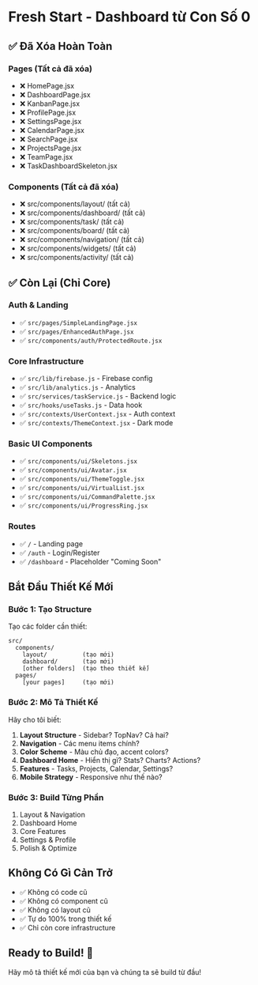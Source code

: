 # Fresh Start - Dashboard từ Con Số 0

## ✅ Đã Xóa Hoàn Toàn

### Pages (Tất cả đã xóa)
- ❌ HomePage.jsx
- ❌ DashboardPage.jsx
- ❌ KanbanPage.jsx
- ❌ ProfilePage.jsx
- ❌ SettingsPage.jsx
- ❌ CalendarPage.jsx
- ❌ SearchPage.jsx
- ❌ ProjectsPage.jsx
- ❌ TeamPage.jsx
- ❌ TaskDashboardSkeleton.jsx

### Components (Tất cả đã xóa)
- ❌ src/components/layout/ (tất cả)
- ❌ src/components/dashboard/ (tất cả)
- ❌ src/components/task/ (tất cả)
- ❌ src/components/board/ (tất cả)
- ❌ src/components/navigation/ (tất cả)
- ❌ src/components/widgets/ (tất cả)
- ❌ src/components/activity/ (tất cả)

## ✅ Còn Lại (Chỉ Core)

### Auth & Landing
- ✅ `src/pages/SimpleLandingPage.jsx`
- ✅ `src/pages/EnhancedAuthPage.jsx`
- ✅ `src/components/auth/ProtectedRoute.jsx`

### Core Infrastructure
- ✅ `src/lib/firebase.js` - Firebase config
- ✅ `src/lib/analytics.js` - Analytics
- ✅ `src/services/taskService.js` - Backend logic
- ✅ `src/hooks/useTasks.js` - Data hook
- ✅ `src/contexts/UserContext.jsx` - Auth context
- ✅ `src/contexts/ThemeContext.jsx` - Dark mode

### Basic UI Components
- ✅ `src/components/ui/Skeletons.jsx`
- ✅ `src/components/ui/Avatar.jsx`
- ✅ `src/components/ui/ThemeToggle.jsx`
- ✅ `src/components/ui/VirtualList.jsx`
- ✅ `src/components/ui/CommandPalette.jsx`
- ✅ `src/components/ui/ProgressRing.jsx`

### Routes
- ✅ `/` - Landing page
- ✅ `/auth` - Login/Register
- ✅ `/dashboard` - Placeholder "Coming Soon"

## Bắt Đầu Thiết Kế Mới

### Bước 1: Tạo Structure
Tạo các folder cần thiết:
```
src/
  components/
    layout/          (tạo mới)
    dashboard/       (tạo mới)
    [other folders]  (tạo theo thiết kế)
  pages/
    [your pages]     (tạo mới)
```

### Bước 2: Mô Tả Thiết Kế
Hãy cho tôi biết:
1. **Layout Structure** - Sidebar? TopNav? Cả hai?
2. **Navigation** - Các menu items chính?
3. **Color Scheme** - Màu chủ đạo, accent colors?
4. **Dashboard Home** - Hiển thị gì? Stats? Charts? Actions?
5. **Features** - Tasks, Projects, Calendar, Settings?
6. **Mobile Strategy** - Responsive như thế nào?

### Bước 3: Build Từng Phần
1. Layout & Navigation
2. Dashboard Home
3. Core Features
4. Settings & Profile
5. Polish & Optimize

## Không Có Gì Cản Trở

- ✅ Không có code cũ
- ✅ Không có component cũ
- ✅ Không có layout cũ
- ✅ Tự do 100% trong thiết kế
- ✅ Chỉ còn core infrastructure

## Ready to Build! 🚀

Hãy mô tả thiết kế mới của bạn và chúng ta sẽ build từ đầu!
